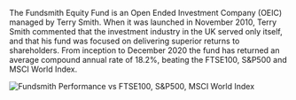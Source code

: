 The Fundsmith Equity Fund is an Open Ended Investment Company (OEIC) managed by Terry Smith.  When it was launched in November 2010, Terry Smith commented that the investment industry in the UK served only itself, and that his fund was focused on delivering superior returns to shareholders.  From inception to December 2020 the fund has returned an average compound annual rate of 18.2%, beating the FTSE100, S&P500 and MSCI World Index.

![Fundsmith Performance vs FTSE100, S&P500, MSCI World Index](../images/FS_performance.png)
